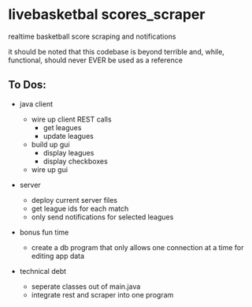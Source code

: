 # livebasketbal scores_scraper
realtime basketball score scraping and notifications

it should be noted that this codebase is beyond terrible and, while, functional, should never EVER be used as a reference

## To Dos:
* java client
  * wire up client REST calls
    * get leagues
    * update leagues
  * build up gui
    * display leagues
    * display checkboxes
  * wire up gui
 
* server
	* deploy current server files
	* get league ids for each match
	* only send notifications for selected leagues
	
* bonus fun time
	* create a db program that only allows one connection at a time for editing app data
  
* technical debt
  * seperate classes out of main.java
  * integrate rest and scraper into one program
